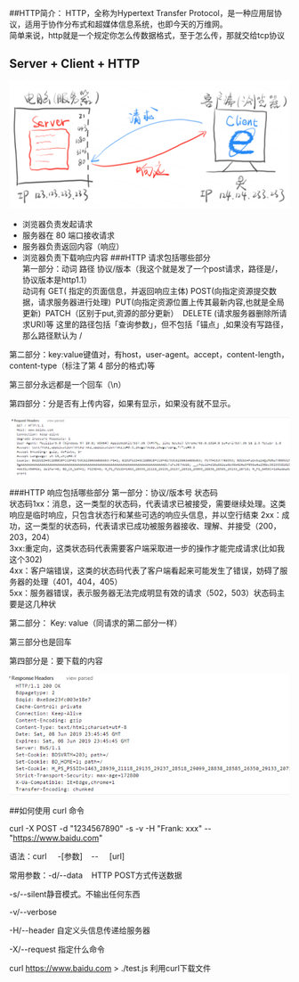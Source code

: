 ##HTTP简介： 
HTTP，全称为Hypertext Transfer Protocol，是一种应用层协议，适用于协作分布式和超媒体信息系统，也即今天的万维网。  
简单来说，http就是一个规定你怎么传数据格式，至于怎么传，那就交给tcp协议
## Server + Client + HTTP
![](https://github.com/FC0511/Learning/blob/master/Http/http.png)
- 浏览器负责发起请求
- 服务器在 80 端口接收请求
- 服务器负责返回内容（响应）
- 浏览器负责下载响应内容
###HTTP 请求包括哪些部分  
第一部分：动词 路径 协议/版本（我这个就是发了一个post请求，路径是/，协议版本是http1.1）  
动词有 GET( 指定的页面信息，并返回响应主体)
POST(向指定资源提交数据，请求服务器进行处理) 
PUT(向指定资源位置上传其最新内容,也就是全局更新) 
PATCH（区别于put,资源的部分更新） 
DELETE (请求服务器删除所请求URI)等
这里的路径包括「查询参数」，但不包括「锚点」,如果没有写路径，那么路径默认为 /

第二部分：key:value键值对，有host，user-agent。accept，content-length，content-type（标注了第 4 部分的格式)等

第三部分永远都是一个回车（\n）

第四部分：分是否有上传内容，如果有显示，如果没有就不显示。

![](https://github.com/FC0511/Learning/blob/master/Http/request.png)

###HTTP 响应包括哪些部分
第一部分：协议/版本号 状态码   
状态码1xx：消息，这一类型的状态码，代表请求已被接受，需要继续处理。这类响应是临时响应，只包含状态行和某些可选的响应头信息，并以空行结束 
2xx：成功，这一类型的状态码，代表请求已成功被服务器接收、理解、并接受（200，203，204）  
3xx:重定向，这类状态码代表需要客户端采取进一步的操作才能完成请求(比如我这个302)  
4xx：客户端错误，这类的状态码代表了客户端看起来可能发生了错误，妨碍了服务器的处理（401，404，405）  
5xx：服务器错误，表示服务器无法完成明显有效的请求（502，503）状态码主要是这几种状 
 
第二部分： Key: value（同请求的第二部分一样）

第三部分也是回车

第四部分是：要下载的内容

![](https://github.com/FC0511/Learning/blob/master/Http/response.png)

##如何使用 curl 命令

curl -X POST -d "1234567890" -s -v -H "Frank: xxx" -- "https://www.baidu.com"

语法：curl     -[参数]    --     [url]

常用参数：-d/--data    HTTP POST方式传送数据 

-s/--silent静音模式。不输出任何东西

-v/--verbose  

-H/--header 自定义头信息传递给服务器

-X/--request 指定什么命令

curl https://www.baidu.com > ./test.js 利用curl下载文件





